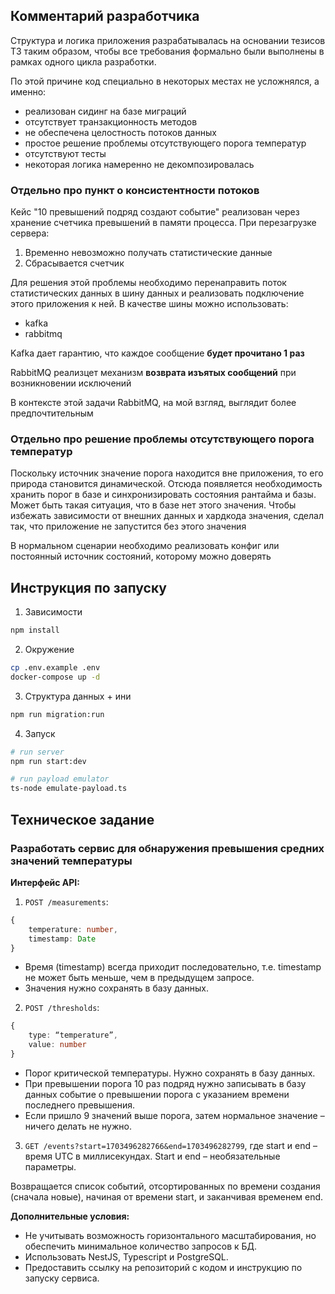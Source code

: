 ## Комментарий разработчика

Структура и логика приложения разрабатывалась на основании тезисов ТЗ таким образом, чтобы все требования формально были выполнены в рамках одного цикла разработки.

По этой причине код специально в некоторых местах не усложнялся, а именно:

- реализован сидинг на базе миграций
- отсутствует транзакционность методов
- не обеспечена целостность потоков данных
- простое решение проблемы отсутствующего порога температур
- отсутствуют тесты
- некоторая логика намеренно не декомпозировалась

### Отдельно про пункт о консистентности потоков

Кейс "10 превышений подряд создают событие" реализован через хранение счетчика превышений в памяти процесса. При перезагрузке сервера:

1. Временно невозможно получать статистические данные
2. Сбрасывается счетчик

Для решения этой проблемы необходимо перенаправить поток статистических данных в шину данных и реализовать подключение этого приложения к ней. В качестве шины можно использовать:

- kafka
- rabbitmq

Kafka дает гарантию, что каждое сообщение **будет прочитано 1 раз**

RabbitMQ реализцет механизм **возврата изъятых сообщений** при возникновении исключений

В контексте этой задачи RabbitMQ, на мой взгляд, выглядит более предпочтительным

### Отдельно про решение проблемы отсутствующего порога температур

Поскольку источник значение порога находится вне приложения, то его природа становится динамической. Отсюда появляется необходимость хранить порог в базе и синхронизировать состояния рантайма и базы. Может быть такая ситуация, что в базе нет этого значения. Чтобы избежать зависимости от внешних данных и хардкода значения, сделал так, что приложение не запустится без этого значения

В нормальном сценарии необходимо реализовать конфиг или постоянный источник состояний, которому можно доверять

## Инструкция по запуску

1. Зависимости

```bash
npm install
```

2. Окружение

```bash
cp .env.example .env
docker-compose up -d
```

3. Структура данных + ини

```bash
npm run migration:run
```

4. Запуск

```bash
# run server
npm run start:dev

# run payload emulator
ts-node emulate-payload.ts
```

## Техническое задание

### Разработать сервис для обнаружения превышения средних значений температуры

**Интерфейс API:**

1. `POST /measurements`:

```typescript
{
	temperature: number,
	timestamp: Date
}
```

- Время (timestamp) всегда приходит последовательно, т.е. timestamp не может быть
  меньше, чем в предыдущем запросе.
- Значения нужно сохранять в базу данных.

2. `POST /thresholds`:

```typescript
{
	type: “temperature”,
	value: number
}
```

- Порог критической температуры. Нужно сохранять в базу данных.
- При превышении порога 10 раз подряд нужно записывать в базу данных событие о
  превышении порога с указанием времени последнего превышения.
- Если пришло 9 значений выше порога, затем нормальное значение – ничего делать не
  нужно.

3. `GET /events?start=1703496282766&end=1703496282799`, где start и end – время UTC в миллисекундах. Start и end – необязательные параметры.

Возвращается список событий, отсортированных по времени создания (сначала новые),
начиная от времени start, и заканчивая временем end.

**Дополнительные условия:**

- Не учитывать возможность горизонтального масштабирования, но обеспечить минимальное
  количество запросов к БД.
- Использовать NestJS, Typescript и PostgreSQL.
- Предоставить ссылку на репозиторий с кодом и инструкцию по запуску сервиса.
